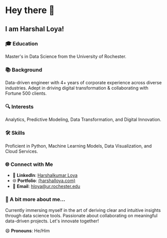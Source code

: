 # Hey there 👋
## I am Harshal Loya!

### 🎓 Education
Master's in Data Science from the University of Rochester.

### 📚 Background
Data-driven engineer with 4+ years of corporate experience across diverse industries. Adept in driving digital transformation & collaborating with Fortune 500 clients.

### 🔍 Interests
Analytics, Predictive Modeling, Data Transformation, and Digital Innovation.

### 🛠 Skills
Proficient in Python, Machine Learning Models, Data Visualization, and Cloud Services.

### 🌐 Connect with Me
- 🔗 **LinkedIn**: [Harshalkumar Loya](https://linkedin.com/in/harshalloya/)
- 🌐 **Portfolio**: [(harshalloya.com)](https://hloya55.github.io/harshal.github.io/)
- 📧 **Email**: [hloya@ur.rochester.edu](mailto:hloya@ur.rochester.edu)

### 📣 A bit more about me...
Currently immersing myself in the art of deriving clear and intuitive insights through data science tools. Passionate about collaborating on meaningful data-driven projects. Let's innovate together!

😄 **Pronouns**: He/Him
